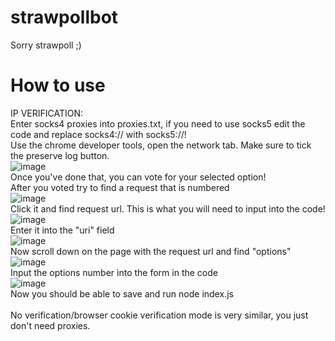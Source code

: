 # strawpollbot
Sorry strawpoll ;)

# How to use

IP VERIFICATION:
<br>
Enter socks4 proxies into proxies.txt, if you need to use socks5 edit the code and replace socks4:// with socks5://!
<br>
Use the chrome developer tools, open the network tab. Make sure to tick the preserve log button.
<br>
<img src="https://i.imgur.com/AgXuk8p.png" alt ="image">
<br>
Once you've done that, you can vote for your selected option!
<br> 
After you voted try to find a request that is numbered
<br>
<img src="https://i.imgur.com/ne3x1WI.png" alt ="image">
<br>
Click it and find request url. This is what you will need to input into the code!
<br>
<img src="https://i.imgur.com/vb4gxVz.png" alt="image">
<br>
Enter it into the "uri" field
<br>
<img src="https://i.imgur.com/8PnI2Z0.png" alt="image">
<br>
Now scroll down on the page with the request url and find "options"
<br>
<img src="https://i.imgur.com/3rG7gBI.png" alt="image">
<br>
Input the options number into the form in the code
<br>
<img src="https://i.imgur.com/UmHnPRU.png" alt="image">
<br>
Now you should be able to save and run node index.js
<br>
<br>
No verification/browser cookie verification mode is very similar, you just don't need proxies.
